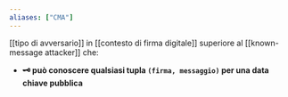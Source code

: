 ```yaml
---
aliases: ["CMA"]
---
```


[[tipo di avversario]] in [[contesto di firma digitale]] superiore al [[known-message attacker]] che:

- **🗝️ può conoscere qualsiasi tupla `(firma, messaggio)` per una data chiave pubblica**
